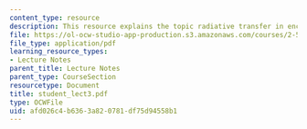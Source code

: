 ```yaml
---
content_type: resource
description: This resource explains the topic radiative transfer in enclosures.
file: https://ol-ocw-studio-app-production.s3.amazonaws.com/courses/2-58j-radiative-transfer-spring-2006/afd026c4b6363a820781df75d94558b1_student_lect3.pdf
file_type: application/pdf
learning_resource_types:
- Lecture Notes
parent_title: Lecture Notes
parent_type: CourseSection
resourcetype: Document
title: student_lect3.pdf
type: OCWFile
uid: afd026c4-b636-3a82-0781-df75d94558b1
---
```

